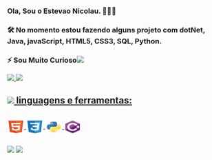 ###  Ola, Sou o Estevao Nicolau. 🧑🏻‍💻
### 🛠️ No momento estou fazendo alguns projeto com dotNet, Java, javaScript, HTML5, CSS3, SQL, Python.
### ⚡ **Sou Muito Curioso**<img src="https://media.giphy.com/media/WUlplcMpOCEmTGBtBW/giphy.gif" width="30">



<div>
 <a href="https://github.com/Estevao-Nicolau">
 <img height="160em" src="https://github-readme-stats.vercel.app/api?username=Estevao-Nicolau&show_icons=true&theme=dracula&include_all_commits=true&count_private=true"/>
 <img height="160em" src="https://github-readme-stats.vercel.app/api/top-langs/?username=Estevao-Nicolau&layout=compact&langs_count=7&theme=dracula"/>
</div>
  
 ## <img src="https://media.giphy.com/media/1ynCEtlgMPAeNAqdnu/giphy.gif" width="25"> linguagens e ferramentas: 

<div style="display: inline_block"><br>
  <img align="center" alt="Estevao-Nicolau-HTML" height="30" width="40" src="https://raw.githubusercontent.com/devicons/devicon/master/icons/html5/html5-original.svg">
  <img align="center" alt="Estevao-Nicolau-CSS" height="30" width="40" src="https://raw.githubusercontent.com/devicons/devicon/master/icons/css3/css3-original.svg">
  <img align="center" alt="Estevao-Nicolau-Python" height="30" width="40" src="https://raw.githubusercontent.com/devicons/devicon/master/icons/python/python-original.svg">
  <img align="center" alt="Estevao-Nicolau-Csharp" height="30" width="40" src="https://raw.githubusercontent.com/devicons/devicon/master/icons/csharp/csharp-original.svg">
</div>
  
  ##
 
<div>
  <a href = "mailto:estevao_nicolau@hotmail.com"><img src="https://img.shields.io/badge/Microsoft_Outlook-0078D4?style=for-the-badge&logo=microsoft-outlook&logoColor=white" target="_blank"></a>
  <a href="https://www.linkedin.com/in/estevão-nicolau-79856742/" target="_blank"><img src="https://img.shields.io/badge/-LinkedIn-%230077B5?style=for-the-badge&logo=linkedin&logoColor=white" target="_blank"></a> 
  
</div>
